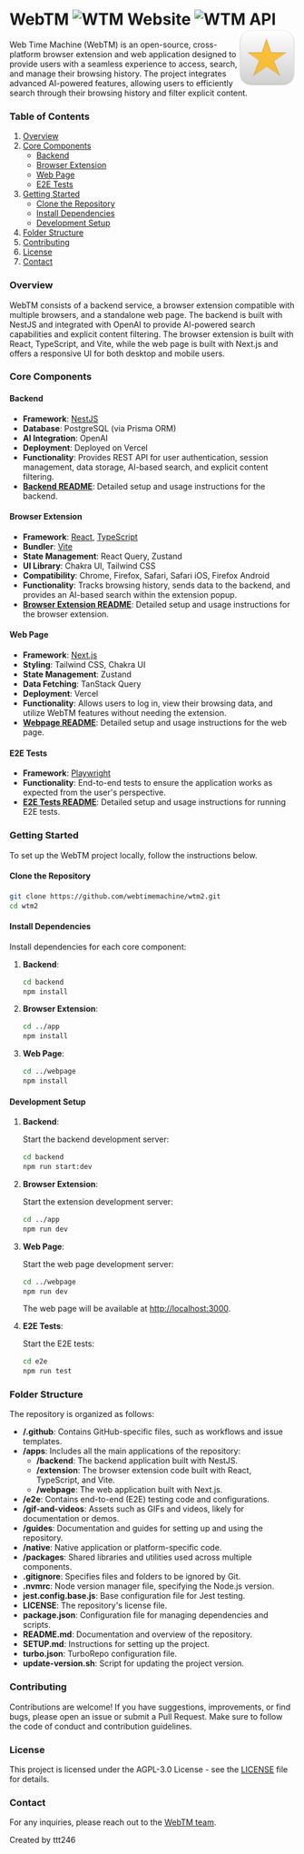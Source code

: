 # WebTM ![WTM  Website](https://cronitor.io/badges/CbeIhd/production/7FN5-J8hdv7hTI7zSN0Yyc6TBw0.svg) ![WTM  API](https://cronitor.io/badges/DOrpsj/production/0PbZKWShlq8iS_6_sPowwKHxKVI.svg)<img align="right" width="100" height="100" src="./apps/extension/public/app-icon.png">

Web Time Machine (WebTM) is an open-source, cross-platform browser extension and web application designed to provide users with a seamless experience to access, search, and manage their browsing history. The project integrates advanced AI-powered features, allowing users to efficiently search through their browsing history and filter explicit content.

### Table of Contents

1. [Overview](#overview)
2. [Core Components](#core-components)
   - [Backend](#backend)
   - [Browser Extension](#browser-extension)
   - [Web Page](#web-page)
   - [E2E Tests](#e2e-tests)
3. [Getting Started](#getting-started)
   - [Clone the Repository](#clone-the-repository)
   - [Install Dependencies](#install-dependencies)
   - [Development Setup](#development-setup)
4. [Folder Structure](#folder-structure)
5. [Contributing](#contributing)
6. [License](#license)
7. [Contact](#contact)

### Overview

WebTM consists of a backend service, a browser extension compatible with multiple browsers, and a standalone web page. The backend is built with NestJS and integrated with OpenAI to provide AI-powered search capabilities and explicit content filtering. The browser extension is built with React, TypeScript, and Vite, while the web page is built with Next.js and offers a responsive UI for both desktop and mobile users.

### Core Components

#### Backend

- **Framework**: [NestJS](https://nestjs.com/)
- **Database**: PostgreSQL (via Prisma ORM)
- **AI Integration**: OpenAI
- **Deployment**: Deployed on Vercel
- **Functionality**: Provides REST API for user authentication, session management, data storage, AI-based search, and explicit content filtering.
- **[Backend README](apps/backend/README.md)**: Detailed setup and usage instructions for the backend.

#### Browser Extension

- **Framework**: [React](https://reactjs.org/), [TypeScript](https://www.typescriptlang.org/)
- **Bundler**: [Vite](https://vitejs.dev/)
- **State Management**: React Query, Zustand
- **UI Library**: Chakra UI, Tailwind CSS
- **Compatibility**: Chrome, Firefox, Safari, Safari iOS, Firefox Android
- **Functionality**: Tracks browsing history, sends data to the backend, and provides an AI-based search within the extension popup.
- **[Browser Extension README](apps/extension/README.md)**: Detailed setup and usage instructions for the browser extension.

#### Web Page

- **Framework**: [Next.js](https://nextjs.org/)
- **Styling**: Tailwind CSS, Chakra UI
- **State Management**: Zustand
- **Data Fetching**: TanStack Query
- **Deployment**: Vercel
- **Functionality**: Allows users to log in, view their browsing data, and utilize WebTM features without needing the extension.
- **[Webpage README](apps/webpage/README.md)**: Detailed setup and usage instructions for the web page.

#### E2E Tests

- **Framework**: [Playwright](https://playwright.dev/)
- **Functionality**: End-to-end tests to ensure the application works as expected from the user's perspective.
- **[E2E Tests README](apps/e2e/README.md)**: Detailed setup and usage instructions for running E2E tests.

### Getting Started

To set up the WebTM project locally, follow the instructions below.

#### Clone the Repository

```bash
git clone https://github.com/webtimemachine/wtm2.git
cd wtm2
```

#### Install Dependencies

Install dependencies for each core component:

1. **Backend**:

   ```bash
   cd backend
   npm install
   ```

2. **Browser Extension**:

   ```bash
   cd ../app
   npm install
   ```

3. **Web Page**:

   ```bash
   cd ../webpage
   npm install
   ```

#### Development Setup

1. **Backend**:

   Start the backend development server:

   ```bash
   cd backend
   npm run start:dev
   ```

2. **Browser Extension**:

   Start the extension development server:

   ```bash
   cd ../app
   npm run dev
   ```

3. **Web Page**:

   Start the web page development server:

   ```bash
   cd ../webpage
   npm run dev
   ```

   The web page will be available at [http://localhost:3000](http://localhost:3000).

4. **E2E Tests**:

   Start the E2E tests:

   ```bash
   cd e2e
   npm run test
   ```

### Folder Structure

The repository is organized as follows:

- **/.github**: Contains GitHub-specific files, such as workflows and issue templates.
- **/apps**: Includes all the main applications of the repository:
  - **/backend**: The backend application built with NestJS.
  - **/extension**: The browser extension code built with React, TypeScript, and Vite.
  - **/webpage**: The web application built with Next.js.
- **/e2e**: Contains end-to-end (E2E) testing code and configurations.
- **/gif-and-videos**: Assets such as GIFs and videos, likely for documentation or demos.
- **/guides**: Documentation and guides for setting up and using the repository.
- **/native**: Native application or platform-specific code.
- **/packages**: Shared libraries and utilities used across multiple components.
- **.gitignore**: Specifies files and folders to be ignored by Git.
- **.nvmrc**: Node version manager file, specifying the Node.js version.
- **jest.config.base.js**: Base configuration file for Jest testing.
- **LICENSE**: The repository's license file.
- **package.json**: Configuration file for managing dependencies and scripts.
- **README.md**: Documentation and overview of the repository.
- **SETUP.md**: Instructions for setting up the project.
- **turbo.json**: TurboRepo configuration file.
- **update-version.sh**: Script for updating the project version.

### Contributing

Contributions are welcome! If you have suggestions, improvements, or find bugs, please open an issue or submit a Pull Request. Make sure to follow the code of conduct and contribution guidelines.

### License

This project is licensed under the AGPL-3.0 License - see the [LICENSE](LICENSE) file for details.

### Contact

For any inquiries, please reach out to the [WebTM team](https://www.webtm.io).

Created by ttt246
